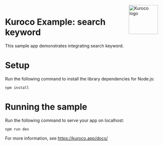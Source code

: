 <img src="https://user-images.githubusercontent.com/53550975/179878755-f001a6d1-1846-4b42-881e-0e77a610f89a.svg" alt="Kuroco logo" title="Kuroco" align="right" height="96" width="96"/>

# Kuroco Example: search keyword

This sample app demonstrates integrating search keyword.

# Setup

Run the following command to install the library dependencies for Node.js:

    npm install

# Running the sample

Run the following command to serve your app on localhost:

    npm run dev

For more information, see https://kuroco.app/docs/
